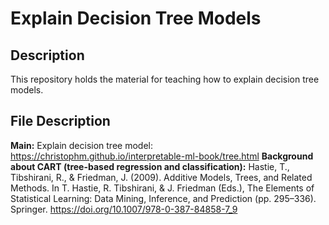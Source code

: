 # Explain Decision Tree Models

## Description
This repository holds the material for teaching how to explain decision tree models.

## File Description
**Main:** Explain decision tree model: https://christophm.github.io/interpretable-ml-book/tree.html
**Background about CART (tree-based regression and classification):** Hastie, T., Tibshirani, R., & Friedman, J. (2009). Additive Models, Trees, and Related Methods. In T. Hastie, R. Tibshirani, & J. Friedman (Eds.), The Elements of Statistical Learning: Data Mining, Inference, and Prediction (pp. 295–336). Springer. https://doi.org/10.1007/978-0-387-84858-7_9
